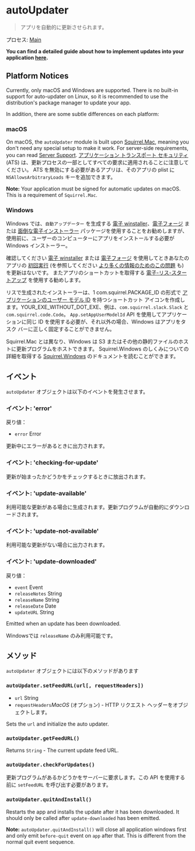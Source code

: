 # autoUpdater

> アプリを自動的に更新させられます。

プロセス: [Main](../glossary.md#main-process)

**You can find a detailed guide about how to implement updates into your application [here](../tutorial/updates.md).**

## Platform Notices

Currently, only macOS and Windows are supported. There is no built-in support for auto-updater on Linux, so it is recommended to use the distribution's package manager to update your app.

In addition, there are some subtle differences on each platform:

### macOS

On macOS, the `autoUpdater` module is built upon [Squirrel.Mac](https://github.com/Squirrel/Squirrel.Mac), meaning you don't need any special setup to make it work. For server-side requirements, you can read [Server Support](https://github.com/Squirrel/Squirrel.Mac#server-support). [アプリケーション トランスポート セキュリティ](https://developer.apple.com/library/content/documentation/General/Reference/InfoPlistKeyReference/Articles/CocoaKeys.html#//apple_ref/doc/uid/TP40009251-SW35) (ATS) は、更新プロセスの一部としてすべての要求に適用されることに注意してください。 ATS を無効にする必要があるアプリは、そのアプリの plist に `NSAllowsArbitraryLoads` キーを追加できます。

**Note:** Your application must be signed for automatic updates on macOS. This is a requirement of `Squirrel.Mac`.

### Windows

Windows では、`自動アップデーター` を生成する [電子 winstaller](https://github.com/electron/windows-installer)、[電子フォージ](https://github.com/electron-userland/electron-forge) または [面倒な電子インストーラー](https://github.com/electron/grunt-electron-installer) パッケージを使用することをお勧めしますが、使用前に、ユーザーのコンピューターにアプリをインストールする必要がWindows インストーラー。

確認してください [電子 winstaller](https://github.com/electron/windows-installer) または [電子フォージ](https://github.com/electron-userland/electron-forge) を使用してときあなたのアプリの [初回実行](https://github.com/electron/windows-installer#handling-squirrel-events) (を参照してください [より多くの情報のためのこの問題](https://github.com/electron/electron/issues/7155) も) を更新はないです。 またアプリのショートカットを取得する [電子-リス-スタートアップ](https://github.com/mongodb-js/electron-squirrel-startup) を使用する勧めします。

リスで生成されたインストーラーは、1 com.squirrel.PACKAGE_ID の形式で [アプリケーションのユーザー モデル ID](https://msdn.microsoft.com/en-us/library/windows/desktop/dd378459(v=vs.85).aspx) を持つショートカット アイコンを作成します。YOUR_EXE_WITHOUT_DOT_EXE</code>、例は、`com.squirrel.slack.Slack` と `com.squirrel.code.Code`。 `App.setAppUserModelId` API を使用してアプリケーションに同じ ID を使用する必要が、それ以外の場合、Windows はアプリをタスク バーに正しく固定することができません。

Squirrel.Mac とは異なり、Windows は S3 またはその他の静的ファイルのホストに更新プログラムをホストできます。 Squirrel.Windows のしくみについての詳細を取得する [Squirrel.Windows](https://github.com/Squirrel/Squirrel.Windows) のドキュメントを読むことができます。

## イベント

`autoUpdater` オブジェクトは以下のイベントを発生させます。

### イベント: 'error'

戻り値：

* `error` Error

更新中にエラーがあるときに出力されます。

### イベント: 'checking-for-update'

更新が始まったかどうかをチェックするときに放出されます。

### イベント: 'update-available'

利用可能な更新がある場合に生成されます。更新プログラムが自動的にダウンロードされます。

### イベント: 'update-not-available'

利用可能な更新がない場合に出力されます。

### イベント: 'update-downloaded'

戻り値：

* `event` Event
* `releaseNotes` String
* `releaseName` String
* `releaseDate` Date
* `updateURL` String

Emitted when an update has been downloaded.

Windowsでは `releaseName` のみ利用可能です。

## メソッド

`autoUpdater` オブジェクトには以下のメソッドがあります

### `autoUpdater.setFeedURL(url[, requestHeaders])`

* `url` String
* `requestHeaders`*MacOS* (オプション) - HTTP リクエスト ヘッダーをオブジェクトします。

Sets the `url` and initialize the auto updater.

### `autoUpdater.getFeedURL()`

Returns `String` - The current update feed URL.

### `autoUpdater.checkForUpdates()`

更新プログラムがあるかどうかをサーバーに要求します。この API を使用する前に `setFeedURL` を呼び出す必要があります。

### `autoUpdater.quitAndInstall()`

Restarts the app and installs the update after it has been downloaded. It should only be called after `update-downloaded` has been emitted.

**Note:** `autoUpdater.quitAndInstall()` will close all application windows first and only emit `before-quit` event on `app` after that. This is different from the normal quit event sequence.